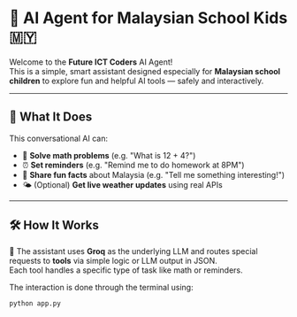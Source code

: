 # 🧠 AI Agent for Malaysian School Kids 🇲🇾

Welcome to the **Future ICT Coders** AI Agent!  
This is a simple, smart assistant designed especially for **Malaysian school children** to explore fun and helpful AI tools — safely and interactively.

---

## 🚀 What It Does

This conversational AI can:
- 🧮 **Solve math problems** (e.g. "What is 12 + 4?")
- ⏰ **Set reminders** (e.g. "Remind me to do homework at 8PM")
- 🎉 **Share fun facts** about Malaysia (e.g. "Tell me something interesting!")
- 🌤️ (Optional) **Get live weather updates** using real APIs

---

## 🛠️ How It Works

🔧 The assistant uses **Groq** as the underlying LLM and routes special requests to **tools** via simple logic or LLM output in JSON.  
Each tool handles a specific type of task like math or reminders.

The interaction is done through the terminal using:

```bash
python app.py
